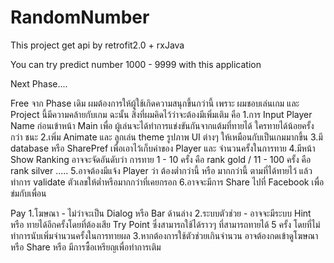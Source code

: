 # RandomNumber
This project get api by retrofit2.0 + rxJava

You can try predict number 1000 - 9999 with this application

Next Phase....

Free
จาก Phase เดิม ผมต้องการให้ผู้ใช้เกิดความสนุกขึ้นกว่านี้ เพราะ ผมชอบเล่นเกม และ Project นี้มีความคล้ายกับเกม ฉะนั้น  สิ่งที่ผมคิดไว้ว่าจะต้องมีเพิ่มเติม คือ
1.การ Input Player Name ก่อนเข้าหน้า Main เพื่อ ผู้เล่นจะได้ทำการแข่งขันกันจากแต้มที่ทายได้ ใครทายได้น้อยครั้งกว่า ชนะ
2.เพิ่ม Animate และ ลูกเล่น theme รูปภาพ UI ต่างๆ ให้เหมือนกับเป็นเกมมากขึ้น
3.มี database หรือ SharePref เพื่อเอาไว้เก็บค่าของ Player และ จำนวนครั้งในการทาย
4.มีหน้า Show Ranking อาจจะจัดอันดับว่า การทาย 1 - 10 ครั้ง คือ rank gold / 11 - 100 ครั้ง คือ rank silver .....
5.อาจต้องมีแจ้ง Player ว่า ต้องต่ำกว่านี้ หรือ มากกว่านี้ ตามที่ได้ทายไว้ แล้วทำการ validate ตัวเลขให้ต่ำหรือมากกว่าที่เคยกรอก
6.อาจจะมีการ  Share ไปที่ Facebook เพื่อข่มกับเพื่อน

Pay
1.โฆษณา - ไม่ว่าจะเป็น Dialog หรือ Bar ด้านล่าง
2.ระบบตัวช่วย - อาจจะมีระบบ Hint หรือ ทายได้อีกครั้งโดยที่ต้องเสีย Try Point ซึ่งสามารถใช้ได้ราวๆ ที่สามารถทายได้ 5 ครั้ง โดยที่ไม่ทำการนับเพิ่มจำนวนครั้งในการทายผล
3.หากต้องการใช้ตัวช่วยเกินจำนวน อาจต้องกดเข้าดูโฆษณา หรือ Share หรือ มีการซื้อเหรียญเพื่อทำการเติม





